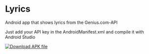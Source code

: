 # Lyrics
Android app that shows lyrics from the Genius.com-API

Just add your API key in the AndroidManifest.xml and compile it with Android Studio

[![Download APK file](https://img.shields.io/github/release/cvzi/Lyrics.svg?label=Download%20.apk&logo=android)](https://github.com/cvzi/Lyrics/releases/latest)
